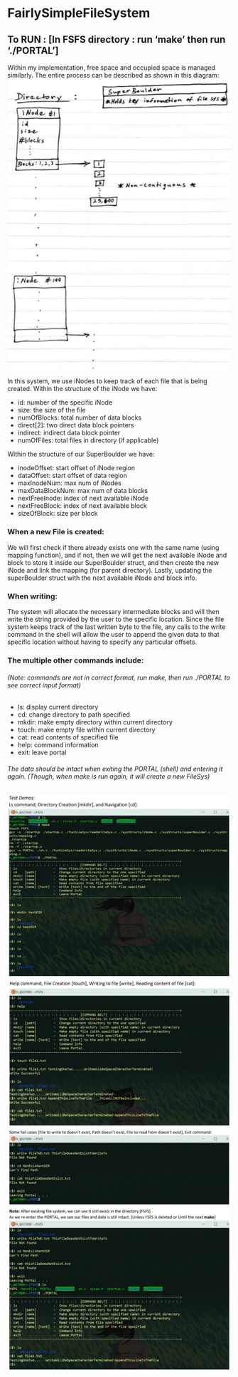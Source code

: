 # FairlySimpleFileSystem

## To RUN : [In FSFS directory : run ‘make’ then run ‘./PORTAL’]

Within my implementation, free space and occupied space is managed similarly.
The entire process can be described as shown in this diagram:
![Structure Diagram](/img/struct.PNG)

In this system, we use iNodes to keep track of each file that is being created. Within the structure of the iNode we have:
  - id: number of the specific iNode
  - size: the size of the file
  - numOfBlocks: total number of data blocks
  - direct[2]: two direct data block pointers
  - indirect: indirect data block pointer
  - numOfFiles: total files in directory (if applicable)
  
Within the structure of our SuperBoulder we have:
  - inodeOffset: start offset of iNode region
  - dataOffset: start offset of data region
  - maxInodeNum: max num of iNodes
  - maxDataBlockNum: max num of data blocks
  - nextFreeInode: index of next available iNode
  - nextFreeBlock: index of next available block
  - sizeOfBlock: size per block

<h3>When a new File is created:</h3>We will first check if there already exists one with the same name (using mapping function),
and if not, then we will get the next available iNode and block to store it inside our SuperBoulder struct, and then create
the new iNode and link the mapping (for parent directory). Lastly, updating the superBoulder struct with the next
available iNode and block info.

<h3>When writing:</h3>The system will allocate the necessary intermediate blocks and will then write the string provided by the
user to the specific location. Since the file system keeps track of the last written byte to the file, any calls to the write
command in the shell will allow the user to append the given data to that specific location without having to specify any
particular offsets.

### The multiple other commands include:
###### (Note: commands are not in correct format, run make, then run ./PORTAL to see correct input format)
  - ls: display current directory
  - cd: change directory to path specified
  - mkdir: make empty directory within current directory
  - touch: make empty file within current directory
  - cat: read contents of specified file
  - help: command information
  - exit: leave portal
  
###### The data should be intact when exiting the PORTAL (shell) and entering it again. (Though, when make is run again, it will create a new FileSys)

![Demo One](/img/demo.PNG)
![Demo Two](/img/anotherDemo.PNG)
![Fail Cases](/img/failCases.PNG)
![Exiting Portal](/img/leavingThePortal.PNG)
